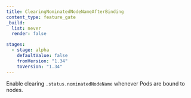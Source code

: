 ```yaml
---
title: ClearingNominatedNodeNameAfterBinding
content_type: feature_gate
_build:
  list: never
  render: false

stages:
  - stage: alpha
    defaultValue: false
    fromVersion: "1.34"
    toVersion: "1.34"
---
```


Enable clearing `.status.nominatedNodeName` whenever Pods are bound to nodes.
